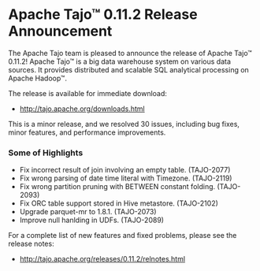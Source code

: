 <!--
  Licensed to the Apache Software Foundation (ASF) under one
  or more contributor license agreements.  See the NOTICE file
  distributed with this work for additional information
  regarding copyright ownership.  The ASF licenses this file
  to you under the Apache License, Version 2.0 (the
  "License"); you may not use this file except in compliance
  with the License.  You may obtain a copy of the License at

      http://www.apache.org/licenses/LICENSE-2.0

  Unless required by applicable law or agreed to in writing, software
  distributed under the License is distributed on an "AS IS" BASIS,
  WITHOUT WARRANTIES OR CONDITIONS OF ANY KIND, either express or implied.
  See the License for the specific language governing permissions and
  limitations under the License.
-->

# Apache Tajo™ 0.11.2 Release Announcement

The Apache Tajo team is pleased to announce the release of Apache Tajo™ 0.11.2!
Apache Tajo™ is a big data warehouse system on various data sources. It provides distributed and scalable SQL analytical processing on Apache Hadoop™.

The release is available for immediate download:

 * http://tajo.apache.org/downloads.html 

This is a minor release, and we resolved 30 issues, including bug fixes, minor features, and performance improvements.

### Some of Highlights
 * Fix incorrect result of join involving an empty table. (TAJO-2077)
 * Fix wrong parsing of date time literal with Timezone. (TAJO-2119)
 * Fix wrong partition pruning with BETWEEN constant folding. (TAJO-2093)
 * Fix ORC table support stored in Hive metastore. (TAJO-2102)
 * Upgrade parquet-mr to 1.8.1. (TAJO-2073)
 * Improve null hanlding in UDFs. (TAJO-2089)

For a complete list of new features and fixed problems, please see the release notes:

 * http://tajo.apache.org/releases/0.11.2/relnotes.html
